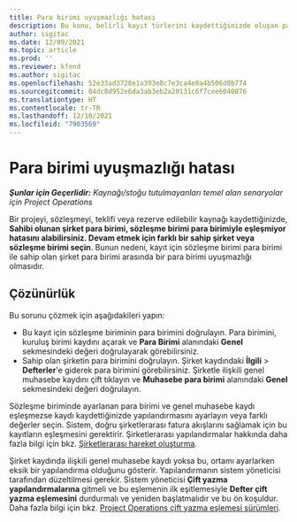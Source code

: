 ```yaml
---
title: Para birimi uyuşmazlığı hatası
description: Bu konu, belirli kayıt türlerini kaydettiğinizde oluşan para birimi uyuşmazlığı hatası hakkında sorun giderme bilgileri sağlar.
author: sigitac
ms.date: 12/09/2021
ms.topic: article
ms.prod: ''
ms.reviewer: kfend
ms.author: sigitac
ms.openlocfilehash: 52e33ad3728e1a393e8c7e3ca4e0a4b506d0b774
ms.sourcegitcommit: 04dc8d952e6da3ab3eb2a20131c6f7cee6040876
ms.translationtype: HT
ms.contentlocale: tr-TR
ms.lasthandoff: 12/10/2021
ms.locfileid: "7903569"
---
```

# <a name="currency-mismatch-error"></a>Para birimi uyuşmazlığı hatası 

_**Şunlar için Geçerlidir:** Kaynağı/stoğu tutulmayanları temel alan senaryolar için Project Operations_

Bir projeyi, sözleşmeyi, teklifi veya rezerve edilebilir kaynağı kaydettiğinizde, **Sahibi olunan şirket para birimi, sözleşme birimi para birimiyle eşleşmiyor hatasını alabilirsiniz. Devam etmek için farklı bir sahip şirket veya sözleşme birimi seçin**. Bunun nedeni, kayıt için sözleşme birimi para birimi ile sahip olan şirket para birimi arasında bir para birimi uyuşmazlığı olmasıdır.


## <a name="resolution"></a>Çözünürlük

Bu sorunu çözmek için aşağıdakileri yapın:
- Bu kayıt için sözleşme biriminin para birimini doğrulayın. Para birimini, kuruluş birimi kaydını açarak ve **Para Birimi** alanındaki **Genel** sekmesindeki değeri doğrulayarak görebilirsiniz.
- Sahip olan şirketin para birimini doğrulayın. Şirket kaydındaki **İlgili** > **Defterler**'e giderek para birimini görebilirsiniz. Şirketle ilişkili genel muhasebe kaydını çift tıklayın ve **Muhasebe para birimi** alanındaki **Genel** sekmesindeki değeri doğrulayın.

Sözleşme biriminde ayarlanan para birimi ve genel muhasebe kaydı eşleşmezse kaydı kaydettiğinizde yapılandırmasını ayarlayın veya farklı değerler seçin. Sistem, doğru şirketlerarası fatura akışlarını sağlamak için bu kayıtların eşleşmesini gerektirir. Şirketlerarası yapılandırmalar hakkında daha fazla bilgi için bkz. [Şirketlerarası hareket oluşturma](../../project-accounting/create-intercompany-transactions.md).

Şirket kaydında ilişkili genel muhasebe kaydı yoksa bu, ortamı ayarlarken eksik bir yapılandırma olduğunu gösterir. Yapılandırmanın sistem yöneticisi tarafından düzeltilmesi gerekir. Sistem yöneticisi **Çift yazma yapılandırmalarına** gitmeli ve bu eşlemenin ilk eşitlemesiyle **Defter çift yazma eşlemesini** durdurmalı ve yeniden başlatmalıdır ve bu ön koşuldur. Daha fazla bilgi için bkz. [Project Operations çift yazma eşlemesi sürümleri](../../environment/resource-dual-write-maps.md).
